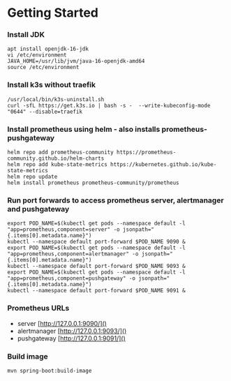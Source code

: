 # Getting Started

### Install JDK
    apt install openjdk-16-jdk
    vi /etc/environment
    JAVA_HOME=/usr/lib/jvm/java-16-openjdk-amd64
    source /etc/environment

### Install k3s without traefik
    /usr/local/bin/k3s-uninstall.sh
    curl -sfL https://get.k3s.io | bash -s -  --write-kubeconfig-mode "0644" --disable=traefik

### Install prometheus using helm - also installs prometheus-pushgateway
    helm repo add prometheus-community https://prometheus-community.github.io/helm-charts
    helm repo add kube-state-metrics https://kubernetes.github.io/kube-state-metrics
    helm repo update
    helm install prometheus prometheus-community/prometheus

### Run port forwards to access prometheus server, alertmanager and pushgateway
    export POD_NAME=$(kubectl get pods --namespace default -l "app=prometheus,component=server" -o jsonpath="{.items[0].metadata.name}")
    kubectl --namespace default port-forward $POD_NAME 9090 &
    export POD_NAME=$(kubectl get pods --namespace default -l "app=prometheus,component=alertmanager" -o jsonpath="{.items[0].metadata.name}")
    kubectl --namespace default port-forward $POD_NAME 9093 &
    export POD_NAME=$(kubectl get pods --namespace default -l "app=prometheus,component=pushgateway" -o jsonpath="{.items[0].metadata.name}")
    kubectl --namespace default port-forward $POD_NAME 9091 &

### Prometheus URLs 
* server [http://127.0.0.1:9090/]()
* alertmanager [http://127.0.0.1:9093/]()
* pushgateway [http://127.0.0.1:9091/]()

### Build image
    mvn spring-boot:build-image
